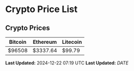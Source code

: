 # Crypto Price List

## Crypto Prices
| Bitcoin | Ethereum | Litecoin |
| ------- | -------- | -------- |
| $96508 | $3337.64 | $99.79 |
**Last Updated:** 2024-12-22 07:19 UTC
**Last Updated:** $DATE$
